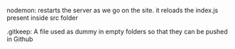 nodemon: restarts the server as we go on the site. it reloads the index.js present inside src folder

.gitkeep: A file used as dummy in empty folders so that they can be pushed in Github